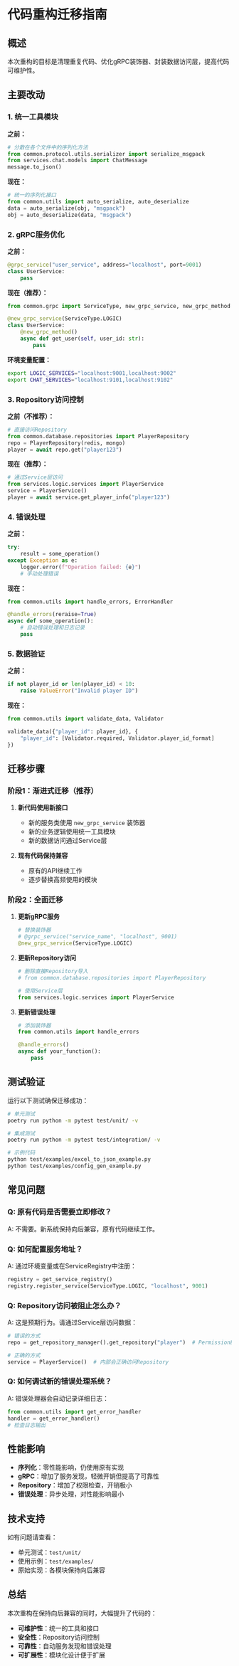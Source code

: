 # 代码重构迁移指南

## 概述

本次重构的目标是清理重复代码、优化gRPC装饰器、封装数据访问层，提高代码可维护性。

## 主要改动

### 1. 统一工具模块

**之前：**
```python
# 分散在各个文件中的序列化方法
from common.protocol.utils.serializer import serialize_msgpack
from services.chat.models import ChatMessage
message.to_json()
```

**现在：**
```python
# 统一的序列化接口
from common.utils import auto_serialize, auto_deserialize
data = auto_serialize(obj, "msgpack")
obj = auto_deserialize(data, "msgpack")
```

### 2. gRPC服务优化

**之前：**
```python
@grpc_service("user_service", address="localhost", port=9001)
class UserService:
    pass
```

**现在（推荐）：**
```python
from common.grpc import ServiceType, new_grpc_service, new_grpc_method

@new_grpc_service(ServiceType.LOGIC)
class UserService:
    @new_grpc_method()
    async def get_user(self, user_id: str):
        pass
```

**环境变量配置：**
```bash
export LOGIC_SERVICES="localhost:9001,localhost:9002"
export CHAT_SERVICES="localhost:9101,localhost:9102"
```

### 3. Repository访问控制

**之前（不推荐）：**
```python
# 直接访问Repository
from common.database.repositories import PlayerRepository
repo = PlayerRepository(redis, mongo)
player = await repo.get("player123")
```

**现在（推荐）：**
```python
# 通过Service层访问
from services.logic.services import PlayerService
service = PlayerService()
player = await service.get_player_info("player123")
```

### 4. 错误处理

**之前：**
```python
try:
    result = some_operation()
except Exception as e:
    logger.error(f"Operation failed: {e}")
    # 手动处理错误
```

**现在：**
```python
from common.utils import handle_errors, ErrorHandler

@handle_errors(reraise=True)
async def some_operation():
    # 自动错误处理和日志记录
    pass
```

### 5. 数据验证

**之前：**
```python
if not player_id or len(player_id) < 10:
    raise ValueError("Invalid player ID")
```

**现在：**
```python
from common.utils import validate_data, Validator

validate_data({"player_id": player_id}, {
    "player_id": [Validator.required, Validator.player_id_format]
})
```

## 迁移步骤

### 阶段1：渐进式迁移（推荐）

1. **新代码使用新接口**
   - 新的服务类使用 `new_grpc_service` 装饰器
   - 新的业务逻辑使用统一工具模块
   - 新的数据访问通过Service层

2. **现有代码保持兼容**
   - 原有的API继续工作
   - 逐步替换高频使用的模块

### 阶段2：全面迁移

1. **更新gRPC服务**
   ```python
   # 替换装饰器
   # @grpc_service("service_name", "localhost", 9001)
   @new_grpc_service(ServiceType.LOGIC)
   ```

2. **更新Repository访问**
   ```python
   # 删除直接Repository导入
   # from common.database.repositories import PlayerRepository
   
   # 使用Service层
   from services.logic.services import PlayerService
   ```

3. **更新错误处理**
   ```python
   # 添加装饰器
   from common.utils import handle_errors
   
   @handle_errors()
   async def your_function():
       pass
   ```

## 测试验证

运行以下测试确保迁移成功：

```bash
# 单元测试
poetry run python -m pytest test/unit/ -v

# 集成测试
poetry run python -m pytest test/integration/ -v

# 示例代码
python test/examples/excel_to_json_example.py
python test/examples/config_gen_example.py
```

## 常见问题

### Q: 原有代码是否需要立即修改？
A: 不需要。新系统保持向后兼容，原有代码继续工作。

### Q: 如何配置服务地址？
A: 通过环境变量或在ServiceRegistry中注册：
```python
registry = get_service_registry()
registry.register_service(ServiceType.LOGIC, "localhost", 9001)
```

### Q: Repository访问被阻止怎么办？
A: 这是预期行为。请通过Service层访问数据：
```python
# 错误的方式
repo = get_repository_manager().get_repository("player")  # PermissionError

# 正确的方式
service = PlayerService()  # 内部会正确访问Repository
```

### Q: 如何调试新的错误处理系统？
A: 错误处理器会自动记录详细日志：
```python
from common.utils import get_error_handler
handler = get_error_handler()
# 检查日志输出
```

## 性能影响

- **序列化**：零性能影响，仍使用原有实现
- **gRPC**：增加了服务发现，轻微开销但提高了可靠性
- **Repository**：增加了权限检查，开销极小
- **错误处理**：异步处理，对性能影响最小

## 技术支持

如有问题请查看：
- 单元测试：`test/unit/`
- 使用示例：`test/examples/` 
- 原始实现：各模块保持向后兼容

## 总结

本次重构在保持向后兼容的同时，大幅提升了代码的：
- **可维护性**：统一的工具和接口
- **安全性**：Repository访问控制
- **可靠性**：自动服务发现和错误处理
- **可扩展性**：模块化设计便于扩展